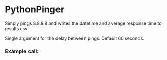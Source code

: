 # PythonPinger

Simply pings 8.8.8.8 and writes the datetime and average response time to results.csv

Single argument for the delay between pings. Default 60 seconds.

### Example call:

```python pynger.py 60
